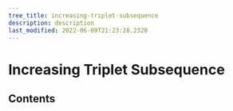 ```yaml
---
tree_title: increasing-triplet-subsequence
description: description
last_modified: 2022-06-09T21:23:28.2328
---
```


# Increasing Triplet Subsequence

## Contents
